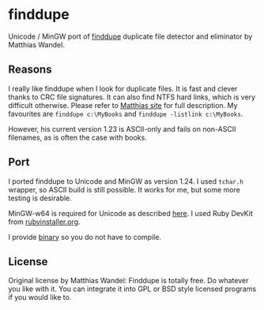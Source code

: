 # finddupe
Unicode / MinGW port of [finddupe](http://www.sentex.net/~mwandel/finddupe/) duplicate file detector and eliminator by Matthias Wandel.

## Reasons
I really like finddupe when I look for duplicate files. It is fast and clever thanks to CRC file signatures. It can also find NTFS hard links, which is very difficult otherwise. Please refer to [Matthias site](http://www.sentex.net/~mwandel/finddupe/) for full description. My favourites are
`finddupe c:\MyBooks` and `finddupe -listlink c:\MyBooks`.

However, his current version 1.23 is ASCII-only and fails on non-ASCII filenames, as is often the case with books.

## Port
I ported finddupe to Unicode and MinGW as version 1.24. I used `tchar.h` wrapper, so ASCII build is still possible. It works for me, but some more testing is desirable. 

MinGW-w64 is required for Unicode as described [here](https://sourceforge.net/p/mingw-w64/wiki2/Unicode%20apps/). I used Ruby DevKit from [rubyinstaller.org](http://rubyinstaller.org/downloads/).

I provide [binary](finddupe.exe) so you do not have to compile.

## License
Original license by Matthias Wandel: Finddupe is totally free. Do whatever you like with it. You can integrate it into GPL or BSD style licensed programs if you would like to.
